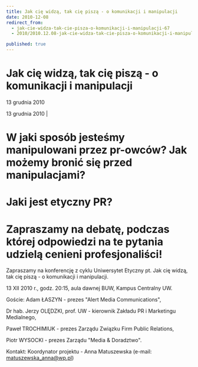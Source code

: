 ```yaml
---
title: Jak cię widzą, tak cię piszą - o komunikacji i manipulacji
date: 2010-12-08
redirect_from: 
  - jak-cie-widza-tak-cie-pisza-o-komunikacji-i-manipulacji-67
  - 2010/2010.12.08-jak-cie-widza-tak-cie-pisza-o-komunikacji-i-manipulacji-_2

published: true
---
```




# Jak cię widzą, tak cię piszą - o komunikacji i manipulacji

<time>13 grudnia 2010</time>

13 grudnia 2010 | 
# W jaki sposób jesteśmy manipulowani przez pr-owców? Jak możemy bronić się przed manipulacjami?
# Jaki jest etyczny PR? 

# Zapraszamy na debatę, podczas której odpowiedzi na te pytania udzielą cenieni profesjonaliści!
Zapraszamy na konferencję z cyklu Uniwersytet Etyczny pt. Jak cię widzą, tak cię piszą - o komunikacji i manipulacji.

13 XII 2010 r., godz. 20:15, aula dawnej BUW, Kampus Centralny UW.

Goście:
Adam ŁASZYN - prezes "Alert Media Communications",

Dr hab. Jerzy OLĘDZKI, prof. UW - kierownik Zakładu PR i Marketingu Medialnego,

Paweł TROCHIMIUK - prezes Zarządu Związku Firm Public Relations,

Piotr WYSOCKI - prezes Zarządu "Media & Doradztwo".

Kontakt:
Koordynator projektu - Anna Matuszewska (e-mail: matuszewska_anna@wp.pl)
                  

<!--{{json:{"created_date":"2010-12-08 14:26:07","publish_down":"0000-00-00 00:00:00","id":"1004"}}}-->